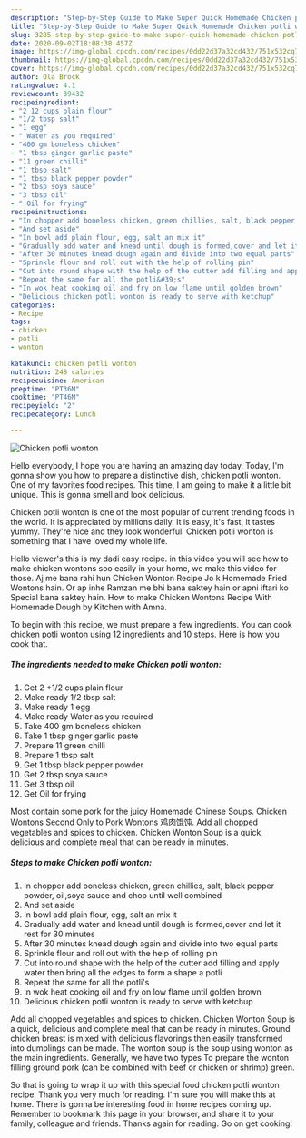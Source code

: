 ```yaml
---
description: "Step-by-Step Guide to Make Super Quick Homemade Chicken potli wonton"
title: "Step-by-Step Guide to Make Super Quick Homemade Chicken potli wonton"
slug: 3285-step-by-step-guide-to-make-super-quick-homemade-chicken-potli-wonton
date: 2020-09-02T18:08:38.457Z
image: https://img-global.cpcdn.com/recipes/0dd22d37a32cd432/751x532cq70/chicken-potli-wonton-recipe-main-photo.jpg
thumbnail: https://img-global.cpcdn.com/recipes/0dd22d37a32cd432/751x532cq70/chicken-potli-wonton-recipe-main-photo.jpg
cover: https://img-global.cpcdn.com/recipes/0dd22d37a32cd432/751x532cq70/chicken-potli-wonton-recipe-main-photo.jpg
author: Ola Brock
ratingvalue: 4.1
reviewcount: 39432
recipeingredient:
- "2 12 cups plain flour"
- "1/2 tbsp salt"
- "1 egg"
- " Water as you required"
- "400 gm boneless chicken"
- "1 tbsp ginger garlic paste"
- "11 green chilli"
- "1 tbsp salt"
- "1 tbsp black pepper powder"
- "2 tbsp soya sauce"
- "3 tbsp oil"
- " Oil for frying"
recipeinstructions:
- "In chopper add boneless chicken, green chillies, salt, black pepper powder, oil,soya sauce and chop until well combined"
- "And set aside"
- "In bowl add plain flour, egg, salt an mix it"
- "Gradually add water and knead until dough is formed,cover and let it rest for 30 minutes"
- "After 30 minutes knead dough again and divide into two equal parts"
- "Sprinkle flour and roll out with the help of rolling pin"
- "Cut into round shape with the help of the cutter add filling and apply water then bring all the edges to form a shape a potli"
- "Repeat the same for all the potli&#39;s"
- "In wok heat cooking oil and fry on low flame until golden brown"
- "Delicious chicken potli wonton is ready to serve with ketchup"
categories:
- Recipe
tags:
- chicken
- potli
- wonton

katakunci: chicken potli wonton 
nutrition: 248 calories
recipecuisine: American
preptime: "PT36M"
cooktime: "PT46M"
recipeyield: "2"
recipecategory: Lunch

---
```



![Chicken potli wonton](https://img-global.cpcdn.com/recipes/0dd22d37a32cd432/751x532cq70/chicken-potli-wonton-recipe-main-photo.jpg)

Hello everybody, I hope you are having an amazing day today. Today, I'm gonna show you how to prepare a distinctive dish, chicken potli wonton. One of my favorites food recipes. This time, I am going to make it a little bit unique. This is gonna smell and look delicious.

Chicken potli wonton is one of the most popular of current trending foods in the world. It is appreciated by millions daily. It is easy, it's fast, it tastes yummy. They're nice and they look wonderful. Chicken potli wonton is something that I have loved my whole life.

Hello viewer&#39;s this is my dadi easy recipe. in this video you will see how to make chicken wontons soo easily in your home, we make this video for those. Aj me bana rahi hun Chicken Wonton Recipe Jo k Homemade Fried Wontons hain. Or ap inhe Ramzan me bhi bana saktey hain or apni iftari ko Special bana saktey hain. How to make Chicken Wontons Recipe With Homemade Dough by Kitchen with Amna.


To begin with this recipe, we must prepare a few ingredients. You can cook chicken potli wonton using 12 ingredients and 10 steps. Here is how you cook that.

<!--inarticleads1-->

##### The ingredients needed to make Chicken potli wonton:

1. Get 2 +1/2 cups plain flour
1. Make ready 1/2 tbsp salt
1. Make ready 1 egg
1. Make ready  Water as you required
1. Take 400 gm boneless chicken
1. Take 1 tbsp ginger garlic paste
1. Prepare 11 green chilli
1. Prepare 1 tbsp salt
1. Get 1 tbsp black pepper powder
1. Get 2 tbsp soya sauce
1. Get 3 tbsp oil
1. Get  Oil for frying


Most contain some pork for the juicy Homemade Chinese Soups. Chicken Wontons Second Only to Pork Wontons 鸡肉馄饨. Add all chopped vegetables and spices to chicken. Chicken Wonton Soup is a quick, delicious and complete meal that can be ready in minutes. 

<!--inarticleads2-->

##### Steps to make Chicken potli wonton:

1. In chopper add boneless chicken, green chillies, salt, black pepper powder, oil,soya sauce and chop until well combined
1. And set aside
1. In bowl add plain flour, egg, salt an mix it
1. Gradually add water and knead until dough is formed,cover and let it rest for 30 minutes
1. After 30 minutes knead dough again and divide into two equal parts
1. Sprinkle flour and roll out with the help of rolling pin
1. Cut into round shape with the help of the cutter add filling and apply water then bring all the edges to form a shape a potli
1. Repeat the same for all the potli&#39;s
1. In wok heat cooking oil and fry on low flame until golden brown
1. Delicious chicken potli wonton is ready to serve with ketchup


Add all chopped vegetables and spices to chicken. Chicken Wonton Soup is a quick, delicious and complete meal that can be ready in minutes. Ground chicken breast is mixed with delicious flavorings then easily transformed into dumplings can be made. The wonton soup is the soup using wonton as the main ingredients. Generally, we have two types To prepare the wonton filling ground pork (can be combined with beef or chicken or shrimp) green. 

So that is going to wrap it up with this special food chicken potli wonton recipe. Thank you very much for reading. I'm sure you will make this at home. There is gonna be interesting food in home recipes coming up. Remember to bookmark this page in your browser, and share it to your family, colleague and friends. Thanks again for reading. Go on get cooking!
